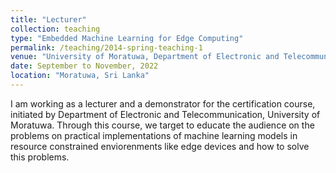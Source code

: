 ```yaml
---
title: "Lecturer"
collection: teaching
type: "Embedded Machine Learning for Edge Computing"
permalink: /teaching/2014-spring-teaching-1
venue: "University of Moratuwa, Department of Electronic and Telecommunication Engineering"
date: September to November, 2022
location: "Moratuwa, Sri Lanka"
---
```


I am working as a lecturer and a demonstrator for the certification course, initiated by Department of Electronic and Telecommunication, University of Moratuwa.
Through this course, we target to educate the audience on the problems on practical implementations of machine learning models in resource constrained enviorenments like edge devices and how to solve this problems.
